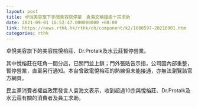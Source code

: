 ```yaml
---
layout: post
title: 卓悅美容旗下多間美容院停業　袁海文稱接逾十宗求助
date: 2021-09-01 16:52:47.000000000 +08:00
link: https://news.rthk.hk/rthk/ch/component/k2/1608597-20210901.htm
categories: rthk
---
```


卓悅美容旗下的美容院悅榕莊、Dr.Protalk及水云莊暫停營業。

其中悅榕莊在旺角一間分店，已關門並上鎖；門外張貼告示指，公司因內部重整，暫停營業，直至另行通知。本台曾致電悅榕莊的熱線但未能接通，亦無法瀏覽該官方網頁。

民主黨消費者權益政策發言人袁海文表示，收到超過10宗與悅榕莊、Dr.Protalk及水云莊有關的消費者及員工求助。

